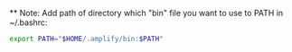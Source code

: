 ** Note:
Add path of directory which "bin" file you want to use to PATH in ~/.bashrc:
```sh
export PATH="$HOME/.amplify/bin:$PATH"
```
